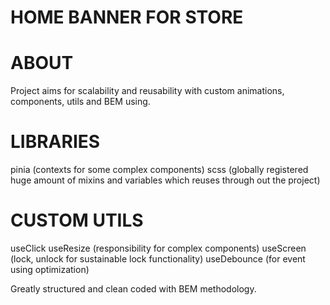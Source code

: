 # HOME BANNER FOR STORE

# ABOUT

Project aims for scalability and reusability with custom animations, components, utils and BEM using.

# LIBRARIES

pinia (contexts for some complex components)
scss (globally registered huge amount of mixins and variables which reuses through out the project)

# CUSTOM UTILS

useClick
useResize (responsibility for complex components)
useScreen (lock, unlock for sustainable lock functionality)
useDebounce (for event using optimization)

Greatly structured and clean coded with BEM methodology.
